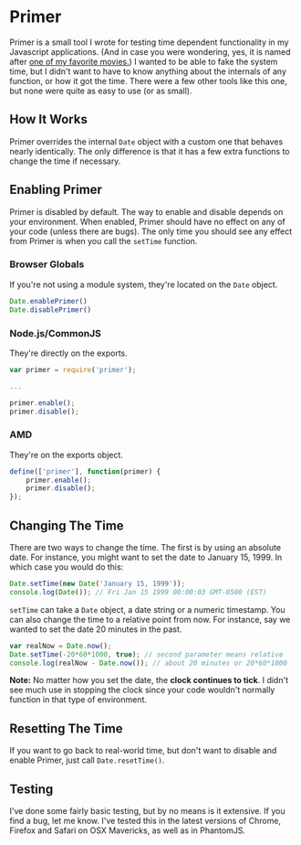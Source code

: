 # Primer

Primer is a small tool I wrote for testing time dependent functionality in my Javascript applications. (And in case you were wondering, yes, it is named after [one of my favorite movies.](http://en.wikipedia.org/wiki/Primer_(film))) I wanted to be able to fake the system time, but I didn't want to have to know anything about the internals of any function, or how it got the time. There were a few other tools like this one, but none were quite as easy to use (or as small).

## How It Works

Primer overrides the internal `Date` object with a custom one that behaves nearly identically. The only difference is that it has a few extra functions to change the time if necessary.

## Enabling Primer

Primer is disabled by default. The way to enable and disable depends on your environment. When enabled, Primer should have no effect on any of your code (unless there are bugs). The only time you should see any effect from Primer is when you call the `setTime` function.

### Browser Globals
If you're not using a module system, they're located on the `Date` object. 

```js
Date.enablePrimer()
Date.disablePrimer()
```

### Node.js/CommonJS
They're directly on the exports.

```js
var primer = require('primer');

...

primer.enable();
primer.disable();
```

### AMD
They're on the exports object.

```js
define(['primer'], function(primer) {
	primer.enable();
	primer.disable();
});
```

## Changing The Time

There are two ways to change the time. The first is by using an absolute date. For instance, you might want to set the date to January 15, 1999. In which case you would do this:

```js
Date.setTime(new Date('January 15, 1999'));
console.log(Date()); // Fri Jan 15 1999 00:00:03 GMT-0500 (EST)
```

`setTime` can take a `Date` object, a date string or a numeric timestamp. You can also change the time to a relative point from now. For instance, say we wanted to set the date 20 minutes in the past.

```js
var realNow = Date.now();
Date.setTime(-20*60*1000, true); // second parameter means relative
console.log(realNow - Date.now()); // about 20 minutes or 20*60*1000
```

**Note:** No matter how you set the date, the **clock continues to tick**. I didn't see much use in stopping the clock since your code wouldn't normally function in that type of environment.

## Resetting The Time

If you want to go back to real-world time, but don't want to disable and enable Primer, just call `Date.resetTime()`.

## Testing

I've done some fairly basic testing, but by no means is it extensive. If you find a bug, let me know. I've tested this in the latest versions of Chrome, Firefox and Safari on OSX Mavericks, as well as in PhantomJS.
